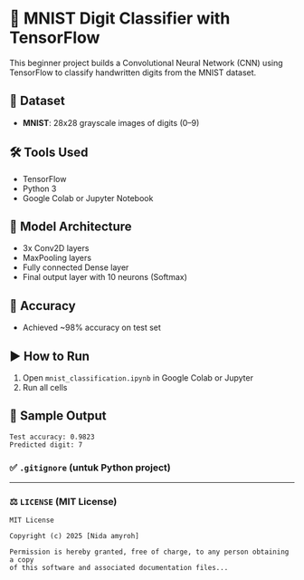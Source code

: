 # 🧠 MNIST Digit Classifier with TensorFlow

This beginner project builds a Convolutional Neural Network (CNN) using TensorFlow to classify handwritten digits from the MNIST dataset.

## 📂 Dataset
- **MNIST**: 28x28 grayscale images of digits (0–9)

## 🛠 Tools Used
- TensorFlow
- Python 3
- Google Colab or Jupyter Notebook

## 🚀 Model Architecture
- 3x Conv2D layers
- MaxPooling layers
- Fully connected Dense layer
- Final output layer with 10 neurons (Softmax)

## 🎯 Accuracy
- Achieved ~98% accuracy on test set

## ▶️ How to Run
1. Open `mnist_classification.ipynb` in Google Colab or Jupyter
2. Run all cells

## 📸 Sample Output
```
Test accuracy: 0.9823
Predicted digit: 7
```
### ✅ `.gitignore` (untuk Python project)

---

### ⚖️ `LICENSE` (MIT License)

```text
MIT License

Copyright (c) 2025 [Nida amyroh]

Permission is hereby granted, free of charge, to any person obtaining a copy
of this software and associated documentation files...

